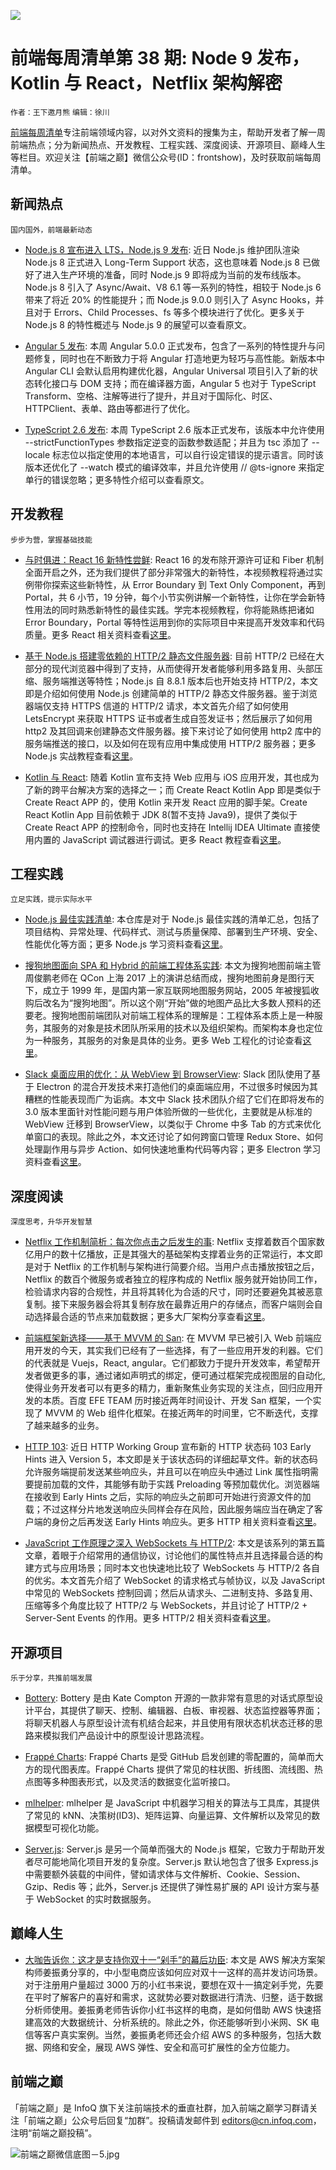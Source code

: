 ![](http://upload-images.jianshu.io/upload_images/1647496-2ce7598e6987d9af.jpg?imageMogr2/auto-orient/strip%7CimageView2/2/w/1240)

# 前端每周清单第 38 期: Node 9 发布，Kotlin 与 React，Netflix 架构解密

`作者：王下邀月熊` `编辑：徐川`

[前端每周清单](http://www.infoq.com/cn/FE-Weekly)专注前端领域内容，以对外文资料的搜集为主，帮助开发者了解一周前端热点；分为新闻热点、开发教程、工程实践、深度阅读、开源项目、巅峰人生等栏目。欢迎关注【前端之巅】微信公众号(ID：frontshow)，及时获取前端每周清单。

## 新闻热点

`国内国外，前端最新动态`

- [Node.js 8 宣布进入 LTS，Node.js 9 发布](https://parg.co/UcV): 近日 Node.js 维护团队渲染 Node.js 8 正式进入 Long-Term Support 状态，这也意味着 Node.js 8 已做好了进入生产环境的准备，同时 Node.js 9 即将成为当前的发布线版本。Node.js 8 引入了 Async/Await、V8 6.1 等一系列的特性，相较于 Node.js 6 带来了将近 20% 的性能提升；而 Node.js 9.0.0 则引入了 Async Hooks，并且对于 Errors、Child Processes、fs 等多个模块进行了优化。更多关于 Node.js 8 的特性概述与 Node.js 9 的展望可以查看原文。

- [Angular 5 发布](https://parg.co/Uc1): 本周 Angular 5.0.0 正式发布，包含了一系列的特性提升与问题修复，同时也在不断致力于将 Angular 打造地更为轻巧与高性能。新版本中 Angular CLI 会默认启用构建优化器，Angular Universal 项目引入了新的状态转化接口与 DOM 支持；而在编译器方面，Angular 5 也对于 TypeScript Transform、空格、注解等进行了提升，并且对于国际化、时区、HTTPClient、表单、路由等都进行了优化。

- [TypeScript 2.6 发布](https://parg.co/UKE): 本周 TypeScript 2.6 版本正式发布，该版本中允许使用 --strictFunctionTypes 参数指定逆变的函数参数适配；并且为 tsc 添加了 --locale 标志位以指定使用的本地语言，可以自行设定错误的提示语言。同时该版本还优化了 --watch 模式的编译效率，并且允许使用 // @ts-ignore 来指定单行的错误忽略；更多特性介绍可以查看原文。

## 开发教程

`步步为营，掌握基础技能`

- [与时俱进：React 16 新特性尝鲜](https://parg.co/UKd): React 16 的发布除开源许可证和 Fiber 机制全面开启之外，还为我们提供了部分非常强大的新特性，本视频教程将通过实例带你探索这些新特性，从 Error Boundary 到 Text Only Component，再到 Portal，共 6 小节，19 分钟，每个小节实例讲解一个新特性，让你在学会新特性用法的同时熟悉新特性的最佳实践。学完本视频教程，你将能熟练把诸如 Error Boundary，Portal 等特性运用到你的实际项目中来提高开发效率和代码质量。更多 React 相关资料查看[这里](https://parg.co/UHK)。

- [基于 Node.js 搭建零依赖的 HTTP/2 静态文件服务器](https://parg.co/UKq): 目前 HTTP/2 已经在大部分的现代浏览器中得到了支持，从而使得开发者能够利用多路复用、头部压缩、服务端推送等特性；Node.js 自 8.8.1 版本后也开始支持 HTTP/2，本文即是介绍如何使用 Node.js 创建简单的 HTTP/2 静态文件服务器。鉴于浏览器端仅支持 HTTPS 信道的 HTTP/2 请求，本文首先介绍了如何使用 LetsEncrypt 来获取 HTTPS 证书或者生成自签发证书；然后展示了如何用 http2 及其回调来创建静态文件服务器。接下来讨论了如何使用 http2 库中的服务端推送的接口，以及如何在现有应用中集成使用 HTTP/2 服务器；更多 Node.js 实战教程查看[这里](https://parg.co/UKQ)。

- [Kotlin 与 React](https://github.com/JetBrains/create-react-kotlin-app): 随着 Kotlin 宣布支持 Web 应用与 iOS 应用开发，其也成为了新的跨平台解决方案的选择之一；而 Create React Kotlin App 即是类似于 Create React APP 的，使用 Kotlin 来开发 React 应用的脚手架。Create React Kotlin App 目前依赖于 JDK 8(暂不支持 Java9)，提供了类似于 Create React APP 的控制命令，同时也支持在 Intellij IDEA Ultimate 直接使用内置的 JavaScript 调试器进行调试。更多 React 教程查看[这里](https://parg.co/UKC)。

## 工程实践

`立足实践，提示实际水平`

- [Node.js 最佳实践清单](https://github.com/i0natan/nodebestpractices): 本仓库是对于 Node.js 最佳实践的清单汇总，包括了项目结构、异常处理、代码样式、测试与质量保障、部署到生产环境、安全、性能优化等方面；更多 Node.js 学习资料查看[这里](https://parg.co/be0)。

- [搜狗地图面向 SPA 和 Hybrid 的前端工程体系实践](https://parg.co/UKS): 本文为搜狗地图前端主管周俊鹏老师在 QCon 上海 2017 上的演讲总结而成，搜狗地图前身是图行天下，成立于 1999 年，是国内第一家互联网地图服务网站，2005 年被搜狐收购后改名为“搜狗地图”。所以这个刚“开始”做的地图产品比大多数人预料的还要老。搜狗地图前端团队对前端工程体系的理解是：工程体系本质上是一种服务，其服务的对象是技术团队所采用的技术以及组织架构。而架构本身也定位为一种服务，其服务的对象是具体的业务。更多 Web 工程化的讨论查看[这里](https://parg.co/UKh)。

- [Slack 桌面应用的优化：从 WebView 到 BrowserView](https://parg.co/UKp): Slack 团队使用了基于 Electron 的混合开发技术来打造他们的桌面端应用，不过很多时候因为其糟糕的性能表现而广为诟病。本文中 Slack 技术团队介绍了它们在即将发布的 3.0 版本里面针对性能问题与用户体验所做的一些优化，主要就是从标准的 WebView 迁移到 BrowserView，以类似于 Chrome 中多 Tab 的方式来优化单窗口的表现。除此之外，本文还讨论了如何跨窗口管理 Redux Store、如何处理副作用与异步 Action、如何快速地重构代码等内容；更多 Electron 学习资料查看[这里](https://parg.co/UK4)。

## 深度阅读

`深度思考，升华开发智慧`

- [Netflix 工作机制简析：每次你点击之后发生的事](https://parg.co/UKc): Netflix 支撑着数百个国家数亿用户的数十亿播放，正是其强大的基础架构支撑着业务的正常运行，本文即是对于 Netflix 的工作机制与架构进行简要介绍。当用户点击播放按钮之后，Netflix 的数百个微服务或者独立的程序构成的 Netflix 服务就开始协同工作，检验请求内容的合规性，并且将其转化为合适的尺寸，同时还要避免其被恶意复制。接下来服务器会将其复制存放在最靠近用户的存储点，而客户端则会自动选择最合适的节点来加载数据；更多大厂架构分享查看[这里](https://parg.co/UHH)。

- [前端框架新选择——基于 MVVM 的 San](https://parg.co/UKK): 在 MVVM 早已被引入 Web 前端应用开发的今天，其实我们已经有了一些选择，有了一些应用开发的利器。它们的代表就是 Vuejs，React, angular。它们都致力于提升开发效率，希望帮开发者做更多的事，通过诸如声明式的绑定，便可通过框架完成视图层的自动化, 使得业务开发者可以有更多的精力，重新聚焦业务实现的关注点，回归应用开发的本质。百度 EFE TEAM 历时接近两年时间设计、开发 San 框架，一个实现了 MVVM 的 Web 组件化框架。在接近两年的时间里，它不断迭代，支撑了越来越多的业务。

- [HTTP 103](https://parg.co/Uc8): 近日 HTTP Working Group 宣布新的 HTTP 状态码 103 Early Hints 进入 Version 5，本文即是关于该状态码的详细起草文件。新的状态码允许服务端提前发送某些响应头，并且可以在响应头中通过 Link 属性指明需要提前加载的文件，其能够有助于实践 Preloading 等预加载优化。浏览器端在接收到 Early Hints 之后，实际的响应头之前即可开始进行资源文件的加载；不过这样分片地发送响应头同样会存在风险，因此服务端应当在确定了客户端的身份之后再发送 Early Hints 响应头。更多 HTTP 相关资料查看[这里](https://parg.co/UUN)。

- [JavaScript 工作原理之深入 WebSockets 与 HTTP/2](https://parg.co/UKu): 本文是该系列的第五篇文章，着眼于介绍常用的通信协议，讨论他们的属性特点并且选择最合适的构建方式与应用场景；同时本文也快速地比较了 WebSockets 与 HTTP/2 各自的优劣。本文首先介绍了 WebSocket 的请求格式与帧协议，以及 JavaScript 中常见的 WebSockets 控制回调；然后从请求头、二进制支持、多路复用、压缩等多个角度比较了 HTTP/2 与 WebSockets，并且讨论了 HTTP/2 + Server-Sent Events 的作用。更多 HTTP/2 相关资料查看[这里](https://parg.co/UUN)。

## 开源项目

`乐于分享，共推前端发展`

- [Bottery](https://parg.co/Uck): Bottery 是由 Kate Compton 开源的一款非常有意思的对话式原型设计平台，其提供了聊天、控制、编辑器、白板、审视器、状态监控器等界面；将聊天机器人与原型设计流有机结合起来，并且使用有限状态机状态迁移的思路来模拟我们产品设计中的原型设计思路流程。

- [Frappé Charts](https://frappe.github.io/charts/): Frappé Charts 是受 GitHub 启发创建的零配置的，简单而大方的现代图表库。Frappé Charts 提供了常见的柱状图、折线图、流线图、热点图等多种图表形式，以及灵活的数据变化监听接口。

- [mlhelper](https://github.com/laoqiren/mlhelper): mlhelper 是 JavaScript 中机器学习相关的算法与工具库，其提供了常见的 kNN、决策树(ID3)、矩阵运算、向量运算、文件解析以及常见的数据模型可视化功能。

- [Server.js](https://github.com/franciscop/server): Server.js 是另一个简单而强大的 Node.js 框架，它致力于帮助开发者尽可能地简化项目开发的复杂度。Server.js 默认地包含了很多 Express.js 中需要额外装载的中间件，譬如请求体与文件解析、Cookie、Session、Gzip、Redis 等；此外，Server.js 还提供了弹性易扩展的 API 设计方案与基于 WebSocket 的实时数据服务。

## 巅峰人生

- [大咖告诉你：这才是支持你双十一“剁手”的幕后功臣](https://parg.co/UK0): 本文是 AWS 解决方案架构师姜振勇分享的，中小型电商应该如何应对双十一这样的高并发访问场景。对于注册用户量超过 3000 万的小红书来说，要想在双十一搞定剁手党，先要在平时了解客户的喜好和需求，这就势必要对数据进行清洗、归整，适于数据分析师使用。姜振勇老师告诉你小红书这样的电商，是如何借助 AWS 快速搭建高效的大数据统计、分析系统的。除此之外，你还能够听到小米网、SK 电信等客户真实案例。当然，姜振勇老师还会介绍 AWS 的多种服务，包括大数据、网络和安全，展现 AWS 弹性、安全和高可扩展性的全方位能力。

## 前端之巅

「前端之巅」是 InfoQ 旗下关注前端技术的垂直社群，加入前端之巅学习群请关注「前端之巅」公众号后回复“加群”。投稿请发邮件到 editors@cn.infoq.com，注明“前端之巅投稿”。

![前端之巅微信底图－5.jpg](http://upload-images.jianshu.io/upload_images/1647496-01712a993d2b23de.jpg?imageMogr2/auto-orient/strip%7CimageView2/2/w/1240)
